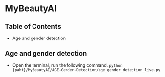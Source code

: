 # MyBeautyAI

## Table of Contents
- Age and gender detection

## Age and gender detection
- Open the terminal, run the following command.
  `python {paht}/MyBeautyAI/AGE-Gender-Detection/age_gender_detection_live.py`
